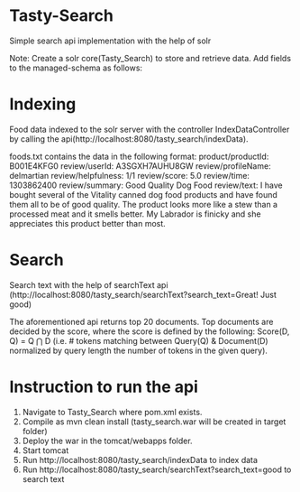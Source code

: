 # Tasty-Search
Simple search api implementation with the help of solr

Note: Create a solr core(Tasty_Search) to store and retrieve data.
      Add fields to the managed-schema as follows:
      <field name="id" type="string" multiValued="false" indexed="true" required="true" stored="true"/>
      <field name="name" type="text_general"/>
      <field name="price" type="pdoubles"/>
      <field name="productId" type="string" multiValued="false" indexed="true" required="true" stored="true"/>
      <field name="profileName" type="string" stored="true"/>
      <field name="score" type="pfloat" stored="true"/>
      <field name="summary" type="text_general" indexed="true" stored="true"/>
      <field name="text" type="text_general" indexed="true" stored="true"/>
      <field name="time" type="string" stored="true"/>
      <field name="userId" type="string" stored="true"/>


# Indexing 
Food data indexed to the solr server with the controller IndexDataController by calling the api(http://localhost:8080/tasty_search/indexData).

foods.txt contains the data in the following format:
  product/productId: B001E4KFG0
  review/userId: A3SGXH7AUHU8GW
  review/profileName: delmartian
  review/helpfulness: 1/1
  review/score: 5.0
  review/time: 1303862400
  review/summary: Good Quality Dog Food
  review/text: I have bought several of the Vitality canned dog food products and have found them all to be of good quality.  The product looks more like a stew than a processed meat and it smells better. My Labrador is finicky and she appreciates this product better than  most.
  
  
# Search
  Search text with the help of searchText api
  (http://localhost:8080/tasty_search/searchText?search_text=Great! Just good)
  
  
  The aforementioned api returns top 20 documents.
  Top documents are decided by the score, where the score is defined by the following:
    Score(D, Q) = Q ⋂ D
    (i.e. # tokens matching between Query(Q) & Document(D) normalized by query
    length the number of tokens in the given query).
    

# Instruction to run the api
  1. Navigate to Tasty_Search where pom.xml exists.
  2. Compile as mvn clean install (tasty_search.war will be created in target folder)
  3. Deploy the war in the tomcat/webapps folder.
  4. Start tomcat
  5. Run http://localhost:8080/tasty_search/indexData to index data
  6. Run http://localhost:8080/tasty_search/searchText?search_text=good to search text
   
